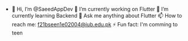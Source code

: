 - 👋 Hi, I’m @SaeedAppDev
🔭 I’m currently working on Flutter
🌱 I’m currently learning Backend
💬 Ask me anything about Flutter
📫 How to reach me: f21bseen1e02004@iub.edu.pk
⚡ Fun fact: I'm comming to teen

<!---
SaeedAppDev/SaeedAppDev is a ✨ special ✨ repository because its `README.md` (this file) appears on your GitHub profile.
You can click the Preview link to take a look at your changes.
--->
